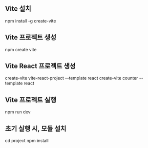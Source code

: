 ## Vite 설치
npm install -g create-vite

## Vite 프로젝트 생성
npm create vite

## Vite React 프로젝트 생성
create-vite vite-react-project --template react
create-vite counter --template react

## Vite 프로젝트 실행
npm run dev

## 초기 실행 시, 모듈 설치
cd project
npm install